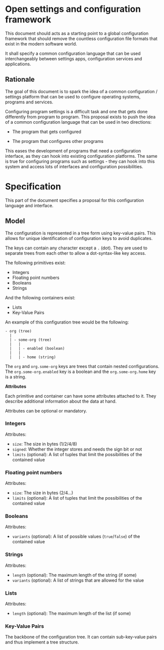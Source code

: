 # Open settings and configuration framework

This document should acts as a starting point to a global configuration framework that should remove the countless configuration file formats that exist in the modern software world.

It shall specify a common configuration language that can be used interchangeably between settings apps, configuration services and applications.

## Rationale

The goal of this document is to spark the idea of a common configuration / settings platform that can be used to configure operating systems, programs and services.

Configuring program settings is a difficult task and one that gets done differently from program to program.
This proposal exists to push the idea of a common configuration language that can be used in two directions:

- The program that gets configured

- The program that configures other programs

This eases the development of programs that need a configuration interface, as they can hook into existing configuration platforms.
The same is true for configuring programs such as settings - they can hook into this system and access lots of interfaces and configuration possibilities.

# Specification

This part of the document specifies a proposal for this configuration language and interface.

## Model

The configuration is represented in a tree form using key-value pairs.
This allows for unique identification of configuration keys to avoid duplicates.

The keys can contain any character except a `.` (dot).
They are used to separate trees from each other to allow a dot-syntax-like key access.

The following primitives exist:

- Integers
- Floating point numbers
- Booleans
- Strings

And the following containers exist:

- Lists
- Key-Value Pairs

An example of this configuration tree would be the following:
```
- org (tree)
  |
  | - some-org (tree)
  |   |
  |   | - enabled (boolean)
  |   |
  |   | - home (string) 

```

The `org` and `org.some-org` keys are trees that contain nested configurations.
The `org.some-org.enabled` key is a boolean and the `org.some-org.home` key is a string.

**Attributes**

Each primitive and container can have some attributes attached to it.
They describe additional information about the data at hand.

Attributes can be optional or mandatory.

### Integers

Attributes:
- `size`: The size in bytes (1/2/4/8)
- `signed`: Whether the integer stores and needs the sign bit or not
- `limits` (optional): A list of tuples that limit the possibilities of the contained value

### Floating point numbers

Attributes:

- `size`: The size in bytes (2/4...)
- `limits` (optional): A list of tuples that limit the possibilities of the contained value

### Booleans

Attributes:

- `variants` (optional): A list of possible values (`true`/`false`) of the contained value

### Strings

Attributes:

- `length` (optional): The maximum length of the string (if some)
- `variants` (optional): A list of strings that are allowed for the value


### Lists

Attributes:

- `length` (optional): The maximum length of the list (if some)

### Key-Value Pairs

The backbone of the configuration tree.
It can contain sub-key-value pairs and thus implement a tree structure.
